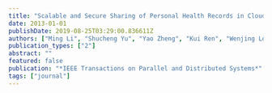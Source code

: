 ```yaml
---
title: "Scalable and Secure Sharing of Personal Health Records in Cloud Computing Using Attribute-Based Encryption"
date: 2013-01-01
publishDate: 2019-08-25T03:29:00.836611Z
authors: ["Ming Li", "Shucheng Yu", "Yao Zheng", "Kui Ren", "Wenjing Lou"]
publication_types: ["2"]
abstract: ""
featured: false
publication: "*IEEE Transactions on Parallel and Distributed Systems*"
tags: ["journal"]
---
```


